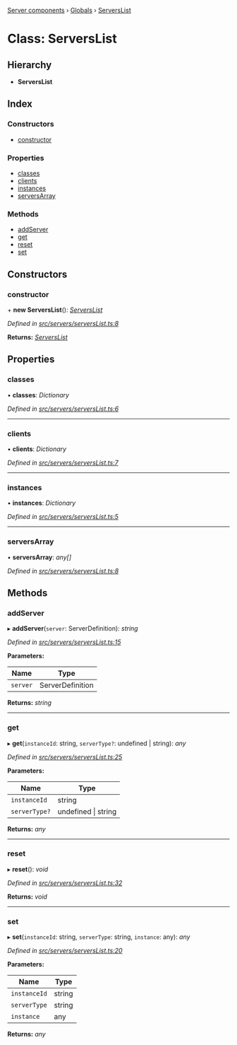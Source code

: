 [Server components](../README.md) › [Globals](../globals.md) › [ServersList](serverslist.md)

# Class: ServersList

## Hierarchy

* **ServersList**

## Index

### Constructors

* [constructor](serverslist.md#constructor)

### Properties

* [classes](serverslist.md#classes)
* [clients](serverslist.md#clients)
* [instances](serverslist.md#instances)
* [serversArray](serverslist.md#serversarray)

### Methods

* [addServer](serverslist.md#addserver)
* [get](serverslist.md#get)
* [reset](serverslist.md#reset)
* [set](serverslist.md#set)

## Constructors

###  constructor

\+ **new ServersList**(): *[ServersList](serverslist.md)*

*Defined in [src/servers/serversList.ts:8](https://github.com/nodulusteam/methodus.dev/blob/58b1bce/modules/platform/server/src/servers/serversList.ts#L8)*

**Returns:** *[ServersList](serverslist.md)*

## Properties

###  classes

• **classes**: *Dictionary*

*Defined in [src/servers/serversList.ts:6](https://github.com/nodulusteam/methodus.dev/blob/58b1bce/modules/platform/server/src/servers/serversList.ts#L6)*

___

###  clients

• **clients**: *Dictionary*

*Defined in [src/servers/serversList.ts:7](https://github.com/nodulusteam/methodus.dev/blob/58b1bce/modules/platform/server/src/servers/serversList.ts#L7)*

___

###  instances

• **instances**: *Dictionary*

*Defined in [src/servers/serversList.ts:5](https://github.com/nodulusteam/methodus.dev/blob/58b1bce/modules/platform/server/src/servers/serversList.ts#L5)*

___

###  serversArray

• **serversArray**: *any[]*

*Defined in [src/servers/serversList.ts:8](https://github.com/nodulusteam/methodus.dev/blob/58b1bce/modules/platform/server/src/servers/serversList.ts#L8)*

## Methods

###  addServer

▸ **addServer**(`server`: ServerDefinition): *string*

*Defined in [src/servers/serversList.ts:15](https://github.com/nodulusteam/methodus.dev/blob/58b1bce/modules/platform/server/src/servers/serversList.ts#L15)*

**Parameters:**

Name | Type |
------ | ------ |
`server` | ServerDefinition |

**Returns:** *string*

___

###  get

▸ **get**(`instanceId`: string, `serverType?`: undefined | string): *any*

*Defined in [src/servers/serversList.ts:25](https://github.com/nodulusteam/methodus.dev/blob/58b1bce/modules/platform/server/src/servers/serversList.ts#L25)*

**Parameters:**

Name | Type |
------ | ------ |
`instanceId` | string |
`serverType?` | undefined &#124; string |

**Returns:** *any*

___

###  reset

▸ **reset**(): *void*

*Defined in [src/servers/serversList.ts:32](https://github.com/nodulusteam/methodus.dev/blob/58b1bce/modules/platform/server/src/servers/serversList.ts#L32)*

**Returns:** *void*

___

###  set

▸ **set**(`instanceId`: string, `serverType`: string, `instance`: any): *any*

*Defined in [src/servers/serversList.ts:20](https://github.com/nodulusteam/methodus.dev/blob/58b1bce/modules/platform/server/src/servers/serversList.ts#L20)*

**Parameters:**

Name | Type |
------ | ------ |
`instanceId` | string |
`serverType` | string |
`instance` | any |

**Returns:** *any*
